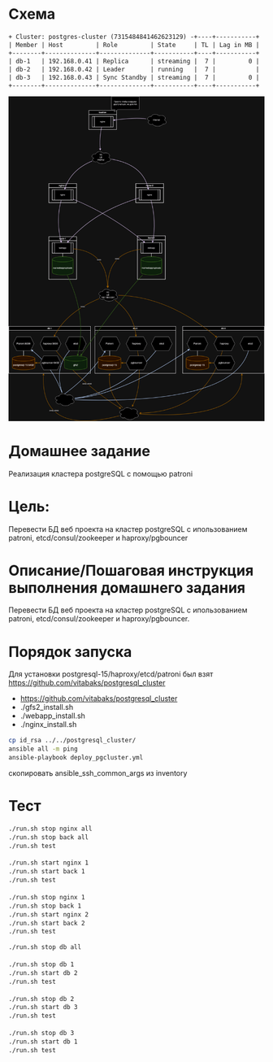 # Схема

```
+ Cluster: postgres-cluster (7315484841462623129) -+----+-----------+
| Member | Host         | Role         | State     | TL | Lag in MB |
+--------+--------------+--------------+-----------+----+-----------+
| db-1   | 192.168.0.41 | Replica      | streaming |  7 |         0 |
| db-2   | 192.168.0.42 | Leader       | running   |  7 |           |
| db-3   | 192.168.0.43 | Sync Standby | streaming |  7 |         0 |
+--------+--------------+--------------+-----------+----+-----------+
```

![](arch.png)

# Домашнее задание

Реализация кластера postgreSQL с помощью patroni

# Цель:

Перевести БД веб проекта на кластер postgreSQL с ипользованием patroni, etcd/consul/zookeeper и haproxy/pgbouncer

# Описание/Пошаговая инструкция выполнения домашнего задания

Перевести БД веб проекта на кластер postgreSQL с ипользованием patroni, etcd/consul/zookeeper и haproxy/pgbouncer.

# Порядок запуска

Для установки postgresql-15/haproxy/etcd/patroni был взят https://github.com/vitabaks/postgresql_cluster

- https://github.com/vitabaks/postgresql_cluster
- ./gfs2_install.sh
- ./webapp_install.sh
- ./nginx_install.sh

```bash
cp id_rsa ../../postgresql_cluster/
ansible all -m ping
ansible-playbook deploy_pgcluster.yml
```
скопировать ansible_ssh_common_args из inventory

# Тест

```bash
./run.sh stop nginx all
./run.sh stop back all
./run.sh test

./run.sh start nginx 1
./run.sh start back 1
./run.sh test

./run.sh stop nginx 1
./run.sh stop back 1
./run.sh start nginx 2
./run.sh start back 2
./run.sh test
```

```bash
./run.sh stop db all

./run.sh stop db 1
./run.sh start db 2
./run.sh test

./run.sh stop db 2
./run.sh start db 3
./run.sh test

./run.sh stop db 3
./run.sh start db 1
./run.sh test
```
